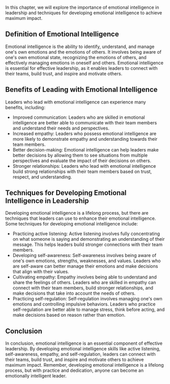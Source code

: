 
In this chapter, we will explore the importance of emotional intelligence in leadership and techniques for developing emotional intelligence to achieve maximum impact.

Definition of Emotional Intelligence
------------------------------------

Emotional intelligence is the ability to identify, understand, and manage one's own emotions and the emotions of others. It involves being aware of one's own emotional state, recognizing the emotions of others, and effectively managing emotions in oneself and others. Emotional intelligence is essential for effective leadership, as it enables leaders to connect with their teams, build trust, and inspire and motivate others.

Benefits of Leading with Emotional Intelligence
-----------------------------------------------

Leaders who lead with emotional intelligence can experience many benefits, including:

* Improved communication: Leaders who are skilled in emotional intelligence are better able to communicate with their team members and understand their needs and perspectives.
* Increased empathy: Leaders who possess emotional intelligence are more likely to demonstrate empathy and understanding towards their team members.
* Better decision-making: Emotional intelligence can help leaders make better decisions by allowing them to see situations from multiple perspectives and evaluate the impact of their decisions on others.
* Stronger relationships: Leaders who lead with emotional intelligence build strong relationships with their team members based on trust, respect, and understanding.

Techniques for Developing Emotional Intelligence in Leadership
--------------------------------------------------------------

Developing emotional intelligence is a lifelong process, but there are techniques that leaders can use to enhance their emotional intelligence. Some techniques for developing emotional intelligence include:

* Practicing active listening: Active listening involves fully concentrating on what someone is saying and demonstrating an understanding of their message. This helps leaders build stronger connections with their team members.
* Developing self-awareness: Self-awareness involves being aware of one's own emotions, strengths, weaknesses, and values. Leaders who are self-aware can better manage their emotions and make decisions that align with their values.
* Cultivating empathy: Empathy involves being able to understand and share the feelings of others. Leaders who are skilled in empathy can connect with their team members, build stronger relationships, and make decisions that take into account the needs of others.
* Practicing self-regulation: Self-regulation involves managing one's own emotions and controlling impulsive behaviors. Leaders who practice self-regulation are better able to manage stress, think before acting, and make decisions based on reason rather than emotion.

Conclusion
----------

In conclusion, emotional intelligence is an essential component of effective leadership. By developing emotional intelligence skills like active listening, self-awareness, empathy, and self-regulation, leaders can connect with their teams, build trust, and inspire and motivate others to achieve maximum impact. Remember, developing emotional intelligence is a lifelong process, but with practice and dedication, anyone can become an emotionally intelligent leader.
